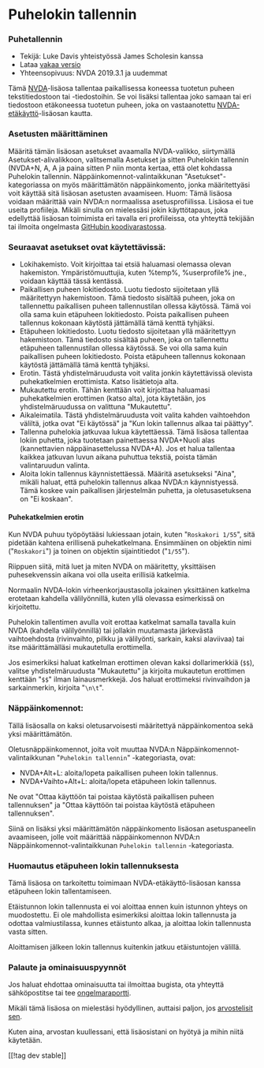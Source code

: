 # Puhelokin tallennin #

### Puhetallennin

* Tekijä: Luke Davis yhteistyössä James Scholesin kanssa
* Lataa [vakaa versio][1]
* Yhteensopivuus: NVDA 2019.3.1 ja uudemmat

Tämä [NVDA][3]-lisäosa tallentaa paikallisessa koneessa tuotetun puheen
tekstitiedostoon tai -tiedostoihin. Se voi lisäksi tallentaa joko samaan tai
eri tiedostoon etäkoneessa tuotetun puheen, joka on vastaanotettu
[NVDA-etäkäyttö][5]-lisäosan kautta.

### Asetusten määrittäminen

Määritä tämän lisäosan asetukset avaamalla NVDA-valikko, siirtymällä
Asetukset-alivalikkoon, valitsemalla Asetukset ja sitten Puhelokin tallennin
(NVDA+N, A, A ja paina sitten P niin monta kertaa, että olet kohdassa
Puhelokin tallennin. Näppäinkomennot-valintaikkunan "Asetukset"-kategoriassa
on myös määrittämätön näppäinkomento, jonka määritettyäsi voit käyttää sitä
lisäosan asetusten avaamiseen. Huom: Tämä lisäosa voidaan määrittää vain
NVDA:n normaalissa asetusprofiilissa. Lisäosa ei tue useita
profiileja. Mikäli sinulla on mielessäsi jokin käyttötapaus, joka edellyttää
lisäosan toimimista eri tavalla eri profiileissa, ota yhteyttä tekijään tai
ilmoita ongelmasta [GitHubin koodivarastossa][2].

### Seuraavat asetukset ovat käytettävissä:

* Lokihakemisto. Voit kirjoittaa tai etsiä haluamasi olemassa olevan
  hakemiston. Ympäristömuuttujia, kuten %temp%, %userprofile% jne., voidaan
  käyttää tässä kentässä.
* Paikallisen puheen lokitiedosto. Luotu tiedosto sijoitetaan yllä
  määritettyyn hakemistoon. Tämä tiedosto sisältää puheen, joka on
  tallennettu paikallisen puheen tallennustilan ollessa käytössä. Tämä voi
  olla sama kuin etäpuheen lokitiedosto. Poista paikallisen puheen tallennus
  kokonaan käytöstä jättämällä tämä kenttä tyhjäksi.
* Etäpuheen lokitiedosto. Luotu tiedosto sijoitetaan yllä määritettyyn
  hakemistoon. Tämä tiedosto sisältää puheen, joka on tallennettu etäpuheen
  tallennustilan ollessa käytössä. Se voi olla sama kuin paikallisen puheen
  lokitiedosto. Poista etäpuheen tallennus kokonaan käytöstä jättämällä tämä
  kenttä tyhjäksi.
* Erotin. Tästä yhdistelmäruudusta voit valita jonkin käytettävissä olevista
  puhekatkelmien erottimista. Katso lisätietoja alta.
* Mukautettu erotin. Tähän kenttään voit kirjoittaa haluamasi puhekatkelmien
  erottimen (katso alta), jota käytetään, jos yhdistelmäruudussa on
  valittuna "Mukautettu".
* Aikaleimatila. Tästä yhdistelmäruudusta voit valita kahden vaihtoehdon
  väliltä, jotka ovat "Ei käytössä" ja "Kun lokin tallennus alkaa tai
  päättyy".
* Tallenna puhelokia jatkuvaa lukua käytettäessä. Tämä lisäosa tallentaa
  lokiin puhetta, joka tuotetaan painettaessa NVDA+Nuoli alas (kannettavien
  näppäinasettelussa NVDA+A). Jos et halua tallentaa kaikkea jatkuvan luvun
  aikana puhuttua tekstiä, poista tämän valintaruudun valinta.
* Aloita lokin tallennus käynnistettäessä. Määritä asetukseksi "Aina",
  mikäli haluat, että puhelokin tallennus alkaa NVDA:n käynnistyessä. Tämä
  koskee vain paikallisen järjestelmän puhetta, ja oletusasetuksena on "Ei
  koskaan".

#### Puhekatkelmien erotin

Kun NVDA puhuu työpöytääsi lukiessaan jotain, kuten "`Roskakori 1/55`", sitä
pidetään kahtena erillisenä puhekatkelmana. Ensimmäinen on objektin nimi
("`Roskakori`") ja toinen on objektin sijaintitiedot ("`1/55`").

Riippuen siitä, mitä luet ja miten NVDA on määritetty, yksittäisen
puhesekvenssin aikana voi olla useita erillisiä katkelmia.

Normaalin NVDA-lokin virheenkorjaustasolla jokainen yksittäinen katkelma
erotetaan kahdella välilyönnillä, kuten yllä olevassa esimerkissä on
kirjoitettu.

Puhelokin tallentimen avulla voit erottaa katkelmat samalla tavalla kuin
NVDA (kahdella välilyönnillä) tai jollakin muutamasta järkevästä
vaihtoehdosta (rivinvaihto, pilkku ja välilyönti, sarkain, kaksi alaviivaa)
tai itse määrittämälläsi mukautetulla erottimella.

Jos esimerkiksi haluat katkelman erottimen olevan kaksi dollarimerkkiä
(`$$`), valitse yhdistelmäruudusta "Mukautettu" ja kirjoita mukautetun
erottimen kenttään "`$$`" ilman lainausmerkkejä. Jos haluat erottimeksi
rivinvaihdon ja sarkainmerkin, kirjoita "`\n\t`".

### Näppäinkomennot:

Tällä lisäosalla on kaksi oletusarvoisesti määritettyä näppäinkomentoa sekä
yksi määrittämätön.

Oletusnäppäinkomennot, joita voit muuttaa NVDA:n
Näppäinkomennot-valintaikkunan "`Puhelokin tallennin`" -kategoriasta, ovat:

* NVDA+Alt+L: aloita/lopeta paikallisen puheen lokin tallennus.
* NVDA+Vaihto+Alt+L: aloita/lopeta etäpuheen lokin tallennus.

Ne ovat "Ottaa käyttöön tai poistaa käytöstä paikallisen puheen
tallennuksen" ja "Ottaa käyttöön tai poistaa käytöstä etäpuheen
tallennuksen".

Siinä on lisäksi yksi määrittämätön näppäinkomento lisäosan asetuspaneelin
avaamiseen, jolle voit määrittää näppäinkomennon NVDA:n
Näppäinkomennot-valintaikkunan `Puhelokin tallennin` -kategoriasta.

### Huomautus etäpuheen lokin tallennuksesta

Tämä lisäosa on tarkoitettu toimimaan NVDA-etäkäyttö-lisäosan kanssa
etäpuheen lokin tallentamiseen.

Etäistunnon lokin tallennusta ei voi aloittaa ennen kuin istunnon yhteys on
muodostettu. Ei ole mahdollista esimerkiksi aloittaa lokin tallennusta ja
odottaa valmiustilassa, kunnes etäistunto alkaa, ja aloittaa lokin
tallennusta vasta sitten.

Aloittamisen jälkeen lokin tallennus kuitenkin jatkuu etäistuntojen välillä.

### Palaute ja ominaisuuspyynnöt

Jos haluat ehdottaa ominaisuutta tai ilmoittaa bugista, ota yhteyttä
sähköpostitse tai tee [ongelmaraportti][2].

Mikäli tämä lisäosa on mielestäsi hyödyllinen, auttaisi paljon, jos
[arvostelisit sen][4].

Kuten aina, arvostan kuullessani, että lisäosistani on hyötyä ja mihin niitä
käytetään.

[[!tag dev stable]]

[1]: https://www.nvaccess.org/addonStore/legacy?file=speechLogger

[2]: https://github.com/opensourcesys/speechLogger/issues/new

[3]: https://nvaccess.org/

[4]: https://github.com/nvaccess/addon-datastore/discussions/2636

[5]: https://nvdaremote.com/
